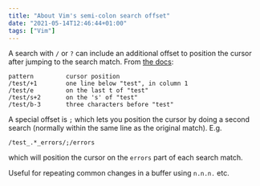 ```yaml
---
title: "About Vim's semi-colon search offset"
date: "2021-05-14T12:46:44+01:00"
tags: ["Vim"]
---
```


A search with `/` or `?` can include an additional offset to position the cursor
after jumping to the search match. From [the docs](http://vimdoc.sourceforge.net/htmldoc/pattern.html#search-offset):

```
pattern			cursor position
/test/+1		one line below "test", in column 1
/test/e			on the last t of "test"
/test/s+2		on the 's' of "test"
/test/b-3		three characters before "test"
```

A special offset is `;` which lets you position the cursor by doing a second
search (normally within the same line as the original match). E.g.

```
/test_.*_errors/;/errors
```

which will position the cursor on the `errors` part of each search match.

Useful for repeating common changes in a buffer using `n.n.n.` etc.

